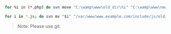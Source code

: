 ```bash
for %i in (*.php) do svn move "C:\wamp\www\old_dir\%i" "C:\wamp\www\new_dir"
```
```bash
for i in *.js; do svn mv "$i" "/var/www/www.example.com/include/js/old/"; done
```
> Note: Please use git.